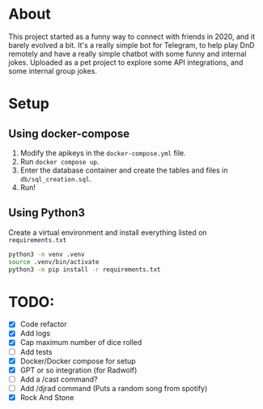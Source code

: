 # About
This project started as a funny way to connect with friends in 2020, and it barely evolved a bit.
It's a really simple bot for Telegram, to help play DnD remotely and have a really simple chatbot with some funny and internal jokes.
Uploaded as a pet project to explore some API integrations, and some internal group jokes.

# Setup 
## Using docker-compose

1. Modify the apikeys in the `docker-compose.yml` file.
2. Run `docker compose up`.
3. Enter the database container and create the tables and files in `db/sql_creation.sql`.
4. Run!

## Using Python3
Create a virtual environment and install everything listed on `requirements.txt`
```bash
python3 -m venv .venv
source .venv/bin/activate
python3 -m pip install -r requirements.txt
```

# TODO:
- [X] Code refactor
- [X] Add logs
- [X] Cap maximum number of dice rolled
- [ ] Add tests
- [X] Docker/Docker compose for setup
- [X] GPT or so integration (for Radwolf)
- [ ] Add a /cast command?
- [ ] Add /djrad command (Puts a random song from spotify)
- [X] Rock And Stone
